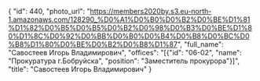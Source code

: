 {
    "id": 440,
    "photo_url": "https://members2020by.s3.eu-north-1.amazonaws.com/128290_%D0%A1%D0%B0%D0%B2%D0%BE%D1%81%D1%82%D0%B5%D0%B5%D0%B2%D0%98%D0%B3%D0%BE%D1%80%D1%8C%D0%92%D0%BB%D0%B0%D0%B4%D0%B8%D0%BC%D0%B8%D1%80%D0%BE%D0%B2%D0%B8%D1%87",
    "full_name": "Савостеев Игорь Владимирович",
    "offices": "[{\"id\": \"06-02\", \"name\": \"Прокуратура г.Бобруйска\", \"position\": \"Заместитель прокурора\"}]",
    "title": "Савостеев Игорь Владимирович"
}